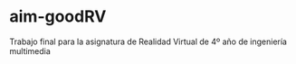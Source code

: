 # aim-goodRV
Trabajo final para la asignatura de Realidad Virtual de 4º año de ingeniería multimedia
